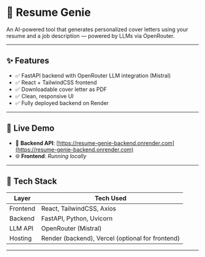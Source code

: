 # 📄 Resume Genie

An AI-powered tool that generates personalized cover letters using your resume and a job description — powered by LLMs via OpenRouter.

---

## ✨ Features

- ✅ FastAPI backend with OpenRouter LLM integration (Mistral)
- ✅ React + TailwindCSS frontend
- ✅ Downloadable cover letter as PDF
- ✅ Clean, responsive UI
- ✅ Fully deployed backend on Render

---

## 🚀 Live Demo

- 🔗 **Backend API**: [https://resume-genie-backend.onrender.com](https://resume-genie-backend.onrender.com)
- 🌐 **Frontend**: _Running locally_
---

## 🧠 Tech Stack

| Layer     | Tech Used                        |
|-----------|----------------------------------|
| Frontend  | React, TailwindCSS, Axios        |
| Backend   | FastAPI, Python, Uvicorn         |
| LLM API   | OpenRouter (Mistral)             |
| Hosting   | Render (backend), Vercel (optional for frontend) |

---

